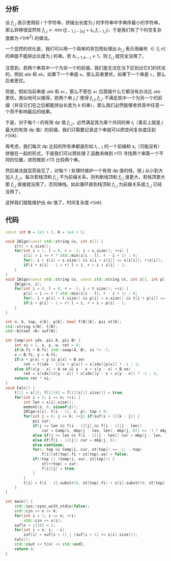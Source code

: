## 分析

设 $f_{i,j}$ 表示使用前 $i$ 个字符串，拼接出长度为 $j$ 的字符串中字典序最小的字符串。那么转移很显然有 $f_{i,j} \gets \min (f_{i-1,j-|s_i|}+s_i,f_{i-1,j})$，于是我们有了个时空复杂度都为 $\mathcal O(nk^2)$ 的做法。

一个显然的优化是，我们可以用一个简单的背包预处理出 $b_{i,j}$ 表示用编号 $\in [i,n]$ 的串能不能拼出长度为 $j$ 的串。若 $b_{i+1,k-j}\neq 1$，则 $f_{i,j}$ 就完全没用了。

注意到，若两个串其中一个为另一个的前缀，我们是无法在当下区别出它们的优劣的，例如 $\mathtt {abb}$ 和 $\mathtt {ab}$，如果下一个串是 $\mathtt a$，那么前者更优，如果下一个串是 $\mathtt c$，那么后者更优。

但是，假如当前串是 $\mathtt {abb}$ 和 $\mathtt {ac}$，那么不管在 $\mathtt {ac}$ 后面接什么它都没有办法比 $\mathtt {abb}$ 更优。类似地可以推得，若两个串 $j,j'$ 使得 $f_{i,j},f_{i,j'}$ 不满足其中一个为另一个的前缀（并且它们在之后都能拼出长度为 $k$ 的串），那么我们必然能够舍弃其中任意一个而不影响最后的结果。

于是，对于每个 $i$ 的有效 dp 值 $f_{i,j}$，必然满足其为某个共同的串 $t_i$（事实上就是 $j$ 最大的有效 dp 值）的前缀，我们只需要记录这个串就可以把空间复杂度压到 $\mathcal O(nk)$.

再考虑，我们每次 dp 比较的所有串都是形如 $t_{i-1}$ 的一个前缀和 $s_i$（可能没有）拼接在一起的形式，于是我们可以预处理 Z 函数来做到 $\mathcal O(1)$ 寻找两个串第一个不同的位置，进而做到 $\mathcal O(1)$ 比较两个串。

然后做法就显而易见了，对每个 $i$ 处理时维护一个有效 dp 值的栈，按 $j$ 从小到大加入 $f_{i,j}$，每次若栈顶和 $f_{i,j}$ 不为前缀关系，则判断栈顶和 $f_{i,j}$ 谁更大，若栈顶更大那 $f_{i,j}$ 直接就没用了，否则弹栈。如此循环直到栈顶和 $f_{i,j}$ 为前缀关系或 $f_{i,j}$ 已经没用了。

这样我们就能维护出 dp 值了，时间复杂度 $\mathcal O(nk)$.

## 代码

```cpp
const int N = 2e3 + 5, K = 1e4 + 5;

void ZAlgo(const std::string &s, int z[]) {
	z[0] = s.size();
	for(int i = 1, l = 0, r = -1; i < s.size(); ++i) {
		z[i] = i <= r ? std::min(z[i - l], r - i + 1) : 0;
		for(; i + z[i] < s.size() && s[i + z[i]] == s[z[i]]; ++z[i]);
		if(i + z[i] - 1 > r) l = i, r = i + z[i] - 1;
	}
}
void ZAlgo(const std::string &s, const std::string &t, int z[], int p[]) {
	ZAlgo(s, z);
	for(int i = 0, l = 0, r = -1; i < t.size(); ++i) {
		p[i] = i <= r ? std::min(z[i - l], r - i + 1) : 0;
		for(; i + p[i] < t.size() && p[i] < s.size() && t[i + p[i]] == s[p[i]]; ++p[i]);
		if(i + p[i] - 1 > r) l = i, r = i + p[i] - 1;
	}
}

int n, k, top, z[K], p[K]; bool f[N][K]; pii st[K];
std::string s[N], t[N];
std::bitset <K> suf[N];

int Comp(int idx, pii A, pii B) {
	int si = 1, x, y, w, ret = 0;
	if(A.fi < B.fi) std::swap(A, B), si *= -1;
	x = B.fi; y = A.fi;
	if(x + p[x] < y && p[x] < B.se)
		ret = t[idx - 1][x + p[x]] < s[idx][p[x]] ? -1 : 1;
	else if(z[y - x] < A.se && y - x + z[y - x] < B.se)
		ret = s[idx][z[y - x]] < s[idx][y - x + z[y - x]] ? -1 : 1;
	return ret * si;
}
void Calc() {
	t[1] = s[1]; f[1][0] = f[1][s[1].size()] = true;
	for(int i = 2; i <= n; ++i) {
		int len = s[i].size();
		memset(z, 0, sizeof(z));
		ZAlgo(s[i], t[i - 1], z, p); top = 0;
		for(int j = 0; j <= k; ++j) if(suf[i + 1][k - j]) {
			pii cur;
			if(j >= len && f[i - 1][j] && f[i - 1][j - len])
				cur = Comp(i, mkp(j - len, len), mkp(j, 0)) == -1 ? mkp(j - len, len) : mkp(j, 0);
			else if(j >= len && f[i - 1][j - len]) cur = mkp(j - len, len);
			else if(f[i - 1][j]) cur = mkp(j, 0);
			else continue;
			for(; top && Comp(i, cur, st[top]) == -1; --top)
				f[i][st[top].fi + st[top].se] = false;
			if(!top || !Comp(i, cur, st[top])) {
				st[++top] = cur;
				f[i][j] = true;
			}
		}
		t[i] = t[i - 1].substr(0, st[top].fi) + s[i].substr(0, st[top].se);
	}
}

int main() {
	std::ios::sync_with_stdio(false);
	std::cin >> n >> k;
	for(int i = 1; i <= n; ++i)
		std::cin >> s[i];
	suf[n + 1][0] = 1;
	for(int i = n; i; --i)
		suf[i] = suf[i + 1] | (suf[i + 1] << s[i].size());
	Calc();
	std::cout << t[n] << std::endl;
	return 0;
}
```